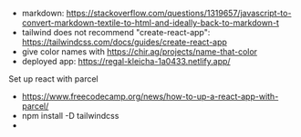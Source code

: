 * markdown: https://stackoverflow.com/questions/1319657/javascript-to-convert-markdown-textile-to-html-and-ideally-back-to-markdown-t
* tailwind does not recommend "create-react-app": https://tailwindcss.com/docs/guides/create-react-app
* give color names with https://chir.ag/projects/name-that-color
* deployed app: https://regal-kleicha-1a0433.netlify.app/

Set up react with parcel
* https://www.freecodecamp.org/news/how-to-up-a-react-app-with-parcel/
* npm install -D tailwindcss
* 